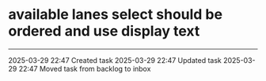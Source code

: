available lanes select should be ordered and use display text
===

---

2025-03-29 22:47	Created task
2025-03-29 22:47	Updated task
2025-03-29 22:47	Moved task from backlog to inbox
